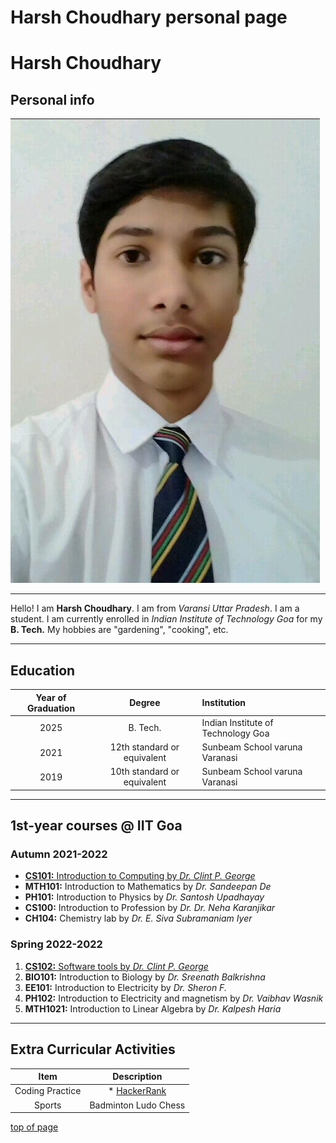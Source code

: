 # Harsh Choudhary personal page
# Harsh Choudhary
## Personal info
![photo of HARSH CHOUDHARY](/../img/Harsh%20pic%20cs102.png "harsh photo")

---
Hello! I am **Harsh Choudhary**.
I am from _Varansi Uttar Pradesh_.
I am a student. I am currently enrolled in _Indian Institute of Technology Goa_ for my **B. Tech.**
My hobbies are "gardening", "cooking", etc.

---
## Education
| Year of Graduation |           Degree            | Institution                        |
| :----------------: | :-------------------------: | :--------------------------------- |
|        2025        |          B. Tech.           | Indian Institute of Technology Goa |
|        2021        | 12th standard or equivalent | Sunbeam School varuna Varanasi     |
|        2019        | 10th standard or equivalent | Sunbeam School varuna Varanasi     |

---
## 1st-year courses @ IIT Goa
### Autumn 2021-2022
* [ **CS101:** Introduction to Computing by _Dr. Clint P. George_ ](https://clintpgeorge.github.io/cs-101/autumn-2021/)
* **MTH101:** Introduction to Mathematics by _Dr. Sandeepan De_
* **PH101:** Introduction to Physics by _Dr. Santosh Upadhayay_
* **CS100:** Introduction to Profession by _Dr. Dr. Neha Karanjikar_
* **CH104:** Chemistry lab by _Dr. E. Siva Subramaniam Iyer_
### Spring 2022-2022
1. [ **CS102:** Software tools by _Dr. Clint P. George_ ](https://clintpgeorge.github.io/cs-102/spring-2022/)
2. **BIO101:** Introduction to Biology by _Dr. Sreenath Balkrishna_
3. **EE101:** Introduction to Electricity by _Dr. Sheron F._
4. **PH102:** Introduction to Electricity and magnetism by _Dr. Vaibhav Wasnik_
5. **MTH1021:** Introduction to Linear Algebra by _Dr. Kalpesh Haria_

---
## Extra Curricular Activities
|      Item       |                Description                 |
| :-------------: | :----------------------------------------: |
| Coding Practice | * [HackerRank](https://www.hackerrank.com) |
|     Sports      |            Badminton Ludo Chess            |

[top of page](#harsh-choudhary)

